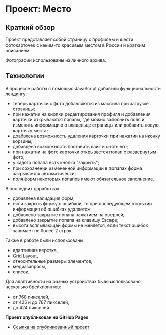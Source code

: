 # Проект: Место

## Краткий обзор

Проект представляет собой страницу с профилем и шести фотокарточек с каким-то красивым местом в России и кратким описанием.

Фотографии использованы из личного архива.

## Технологии

В процессе работы с помощью JavaScript добавили функциональности лендингу:
- теперь карточки с фото добавляются из массива при загрузке страницы;
- при нажатии на кнопки редактирования профиля и добавления карточки открываются попапы, где можно заполнить поля и изменить информацию о владельце страницы или добавить новую карточку места;
- доабвлена возможность удаления карточки при нажатии на иконку корзины;
- добавдена возможность поставить лайк и снять его;
- при нажатии на фото карточки открывается попап с развернутым фото;
- у кадого попапа есть кнопка "закрыть";
- при сохранении измененной информации в попапах форма закрывается автоматически;
- поля форм некоторых попапов имеют обязательное заполнение.

В последних доработках:
- добавлена валидация форм;
- если закрыть форму с ошибкой, то при последующем открытии информация об ошибках удаляетсж
- добавлено закрытие попапа нажатием на оверлей;
- добавлено закрытие попапа на клавишу Escape;
- высота всплывающей формы не меняется, если текст ошибок занимает не более 2 строк.

Также в работе были использованы:

* адаптивная верстка,
* Grid Layout,
* относительные размеры элементов,
* медиазапросы,
* список.

Для адаптивности на разных устройствах было использовано несколько брейкпоинтов:

* от 768 пикселей,
* от 425 и до 767 пикселей,
* до 424 пикселей.

**Проект опубликован на GitHub Pages**

* [Ссылка на опубликованный проект](https://evgeniy-dvoeglazov.github.io/mesto/)
